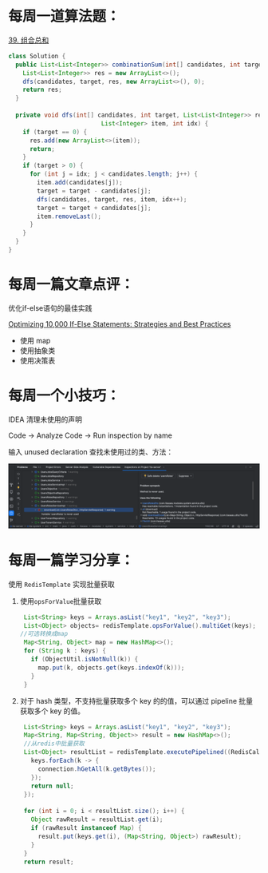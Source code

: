 # 每周一道算法题：

[39. 组合总和](https://leetcode.cn/problems/combination-sum/)

```Java
class Solution {
  public List<List<Integer>> combinationSum(int[] candidates, int target) {
    List<List<Integer>> res = new ArrayList<>();
    dfs(candidates, target, res, new ArrayList<>(), 0);
    return res;
  }

  private void dfs(int[] candidates, int target, List<List<Integer>> res,
                          List<Integer> item, int idx) {
    if (target == 0) {
      res.add(new ArrayList<>(item));
      return;
    }
    if (target > 0) {
      for (int j = idx; j < candidates.length; j++) {
        item.add(candidates[j]);
        target = target - candidates[j];
        dfs(candidates, target, res, item, idx++);
        target = target + candidates[j];
        item.removeLast();
      }
    }
  }
}
```

# 每周一篇文章点评：

优化if-else语句的最佳实践

[Optimizing 10,000 If-Else Statements: Strategies and Best Practices](https://www.linkedin.com/pulse/optimizing-10000-if-else-statements-strategies-best-practices-asim-ammgf)

- 使用 map
- 使用抽象类
- 使用决策表

# 每周一个小技巧：

IDEA 清理未使用的声明 

Code -> Analyze Code -> Run inspection by name

输入 unused declaration 查找未使用过的类、方法：

![image-20240719120230458](./image-20240719120230458.png)

# 每周一篇学习分享：

使用 `RedisTemplate` 实现批量获取

1. 使用`opsForValue`批量获取

   ```java
    List<String> keys = Arrays.asList("key1", "key2", "key3");
    List<Object> objects= redisTemplate.opsForValue().multiGet(keys);
   //可选转换成map
    Map<String, Object> map = new HashMap<>();
    for (String k : keys) {
      if (ObjectUtil.isNotNull(k)) {
        map.put(k, objects.get(keys.indexOf(k)));
      }
    }
   ```

2. 对于 hash 类型，不支持批量获取多个 key 的的值，可以通过 pipeline 批量获取多个 key 的值。
   ```java
    List<String> keys = Arrays.asList("key1", "key2", "key3");
    Map<String, Map<String, Object>> result = new HashMap<>();
    //从redis中批量获取
    List<Object> resultList = redisTemplate.executePipelined((RedisCallback<Void>) connection -> {
      keys.forEach(k -> {
        connection.hGetAll(k.getBytes());
      });
      return null;
    });
   
    for (int i = 0; i < resultList.size(); i++) {
      Object rawResult = resultList.get(i);
      if (rawResult instanceof Map) {
        result.put(keys.get(i), (Map<String, Object>) rawResult);
      }
    }
    return result;
   ```